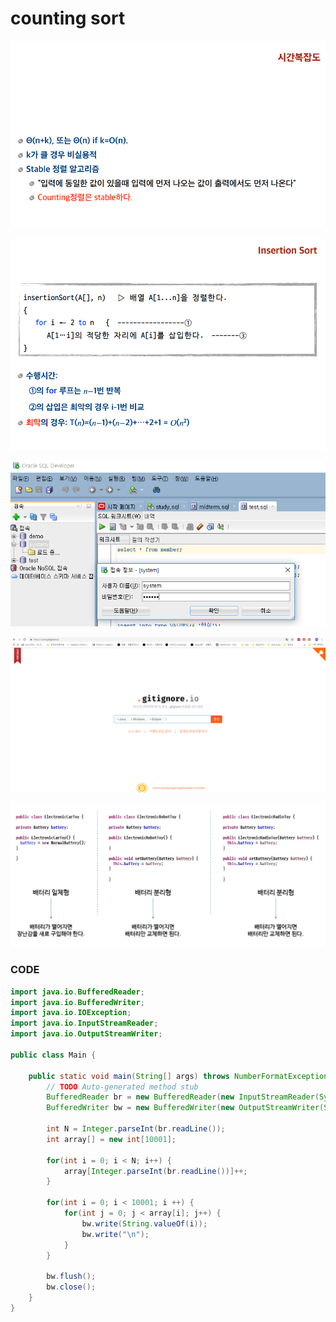# counting sort

![](../.gitbook/assets/image%20%2846%29.png)

![](../.gitbook/assets/image%20%2860%29.png)

![](../.gitbook/assets/image%20%283%29.png)

![](../.gitbook/assets/image%20%2815%29.png)

![](../.gitbook/assets/image%20%2861%29.png)

### CODE

```java
import java.io.BufferedReader;
import java.io.BufferedWriter;
import java.io.IOException;
import java.io.InputStreamReader;
import java.io.OutputStreamWriter;

public class Main {

	public static void main(String[] args) throws NumberFormatException, IOException {
		// TODO Auto-generated method stub
		BufferedReader br = new BufferedReader(new InputStreamReader(System.in));
		BufferedWriter bw = new BufferedWriter(new OutputStreamWriter(System.out));
		
		int N = Integer.parseInt(br.readLine());
		int array[] = new int[10001];
		
		for(int i = 0; i < N; i++) {
			array[Integer.parseInt(br.readLine())]++;
		}
				
		for(int i = 0; i < 10001; i ++) {
			for(int j = 0; j < array[i]; j++) {
				bw.write(String.valueOf(i));
				bw.write("\n");
			}
		}
		
		bw.flush();
		bw.close();
	}
}
```

